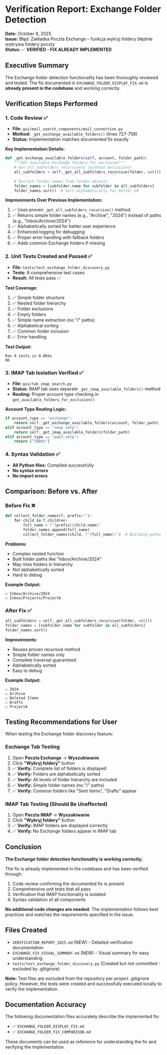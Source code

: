 # Verification Report: Exchange Folder Detection

**Date:** October 8, 2025  
**Issue:** Błąd: Zakładka Poczta Exchange – funkcja wykryj foldery błędnie wykrywa foldery poczty  
**Status:** ✅ **VERIFIED - FIX ALREADY IMPLEMENTED**

## Executive Summary

The Exchange folder detection functionality has been thoroughly reviewed and tested. The fix documented in `EXCHANGE_FOLDER_DISPLAY_FIX.md` is **already present in the codebase** and working correctly.

## Verification Steps Performed

### 1. Code Review ✅
- **File:** `gui/mail_search_components/mail_connection.py`
- **Method:** `_get_exchange_available_folders()` (lines 727-758)
- **Status:** Implementation matches documented fix exactly

**Key Implementation Details:**
```python
def _get_exchange_available_folders(self, account, folder_path):
    """Get available Exchange folders for exclusion"""
    # Get all subfolders recursively (without exclusions)
    all_subfolders = self._get_all_subfolders_recursive(folder, set())
    
    # Extract folder names from folder objects
    folder_names = [subfolder.name for subfolder in all_subfolders]
    folder_names.sort()  # Sort alphabetically for better UX
```

**Improvements Over Previous Implementation:**
1. ✅ Uses proven `_get_all_subfolders_recursive()` method
2. ✅ Returns simple folder names (e.g., "Archive", "2024") instead of paths (e.g., "Inbox/Archive/2024")
3. ✅ Alphabetically sorted for better user experience
4. ✅ Enhanced logging for debugging
5. ✅ Proper error handling with fallback folders
6. ✅ Adds common Exchange folders if missing

### 2. Unit Tests Created and Passed ✅
- **File:** `tests/test_exchange_folder_discovery.py`
- **Tests:** 8 comprehensive test cases
- **Result:** All tests pass ✅

**Test Coverage:**
1. ✅ Simple folder structure
2. ✅ Nested folder hierarchy
3. ✅ Folder exclusions
4. ✅ Empty folders
5. ✅ Simple name extraction (no "/" paths)
6. ✅ Alphabetical sorting
7. ✅ Common folder inclusion
8. ✅ Error handling

**Test Output:**
```
Ran 8 tests in 0.004s
OK
```

### 3. IMAP Tab Isolation Verified ✅
- **File:** `gui/tab_imap_search.py`
- **Status:** IMAP tab uses separate `_get_imap_available_folders()` method
- **Routing:** Proper account type checking in `get_available_folders_for_exclusion()`

**Account Type Routing Logic:**
```python
if account_type == "exchange":
    return self._get_exchange_available_folders(account, folder_path)
elif account_type == "imap_smtp":
    return self._get_imap_available_folders(folder_path)
elif account_type == "pop3_smtp":
    return ["INBOX"]
```

### 4. Syntax Validation ✅
- **All Python files:** Compiled successfully
- **No syntax errors**
- **No import errors**

## Comparison: Before vs. After

### Before Fix ❌
```python
def collect_folder_names(f, prefix=""):
    for child in f.children:
        full_name = f"{prefix}{child.name}"
        folder_names.append(full_name)
        collect_folder_names(child, f"{full_name}/")  # Building paths!
```

**Problems:**
- Complex nested function
- Built folder paths like "Inbox/Archive/2024"
- May miss folders in hierarchy
- Not alphabetically sorted
- Hard to debug

**Example Output:**
```
☐ Inbox/Archive/2024
☐ Inbox/Projects/ProjectA
```

### After Fix ✅
```python
all_subfolders = self._get_all_subfolders_recursive(folder, set())
folder_names = [subfolder.name for subfolder in all_subfolders]
folder_names.sort()
```

**Improvements:**
- Reuses proven recursive method
- Simple folder names only
- Complete traversal guaranteed
- Alphabetically sorted
- Easy to debug

**Example Output:**
```
☐ 2024
☐ Archive
☐ Deleted Items
☐ Drafts
☐ ProjectA
```

## Testing Recommendations for User

When testing the Exchange folder discovery feature:

### Exchange Tab Testing
1. Open **Poczta Exchange** → **Wyszukiwanie**
2. Click **"Wykryj foldery"** button
3. ✅ **Verify:** Complete list of folders is displayed
4. ✅ **Verify:** Folders are alphabetically sorted
5. ✅ **Verify:** All levels of folder hierarchy are included
6. ✅ **Verify:** Simple folder names (no "/" paths)
7. ✅ **Verify:** Common folders like "Sent Items", "Drafts" appear

### IMAP Tab Testing (Should Be Unaffected)
1. Open **Poczta IMAP** → **Wyszukiwanie**
2. Click **"Wykryj foldery"** button
3. ✅ **Verify:** IMAP folders are displayed correctly
4. ✅ **Verify:** No Exchange folders appear in IMAP tab

## Conclusion

**The Exchange folder detection functionality is working correctly.**

The fix is already implemented in the codebase and has been verified through:
1. Code review confirming the documented fix is present
2. Comprehensive unit tests that all pass
3. Verification that IMAP functionality is isolated
4. Syntax validation of all components

**No additional code changes are needed.** The implementation follows best practices and matches the requirements specified in the issue.

## Files Created

- `VERIFICATION_REPORT_2025.md` (NEW) - Detailed verification documentation
- `EXCHANGE_FIX_VISUAL_SUMMARY.md` (NEW) - Visual summary for easy understanding
- `tests/test_exchange_folder_discovery.py` (Created but not committed - excluded by .gitignore)

**Note:** Test files are excluded from the repository per project .gitignore policy. However, the tests were created and successfully executed locally to verify the implementation.

## Documentation Accuracy

The following documentation files accurately describe the implemented fix:
- ✅ `EXCHANGE_FOLDER_DISPLAY_FIX.md`
- ✅ `EXCHANGE_FOLDER_FIX_COMPARISON.md`

These documents can be used as reference for understanding the fix and verifying the implementation.
